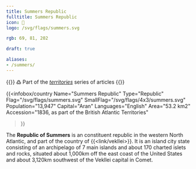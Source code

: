 ```yaml
---
title: Summers Republic
fulltitle: Summers Republic
icon: 🦀
logo: /svg/flags/summers.svg

rgb: 69, 81, 202

draft: true

aliases:
- /summers/
---
```

{{<note>}}
߷ Part of the *[territories](/territories/)* series of articles
{{</note>}}

{{<infobox/country
	 Name="Summers Republic"
	 Type="Republic"
	 Flag="/svg/flags/summers.svg"
	 SmallFlag="/svg/flags/4x3/summers.svg"
	 Population="13,947"
	 Capital="Aran"
	 Languages="English"
	 Area="53.2 km2"
	 Accession="1836, as part of the British Atlantic Territories"
 >}}

The <span class="fi fi-summers"></span> **Republic of Summers** is an constituent republic in the western North Atlantic, and part of the country of {{<link/vekllei>}}. It is an island city state consisting of an archipelago of 7 main islands and about 170 charted islets and rocks, situated about 1,000km off the east coast of the United States and about 3,120km southwest of the Vekllei capital in Comet.